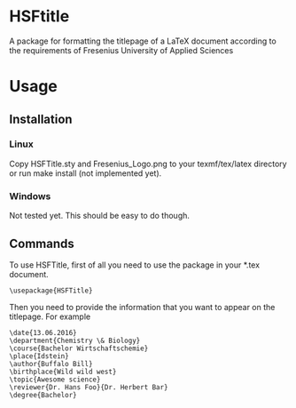 # HSFtitle
A package for formatting the titlepage of a LaTeX document according to the requirements of Fresenius University of Applied Sciences


# Usage
## Installation
### Linux
Copy HSFTitle.sty and Fresenius_Logo.png to your texmf/tex/latex directory or run make install (not implemented yet).

### Windows
Not tested yet. This should be easy to do though.
## Commands
To use HSFTitle, first of all you need to use the package in your *.tex document.

	\usepackage{HSFTitle}
	

Then you need to provide the information that you want to appear on the titlepage. For example
	
	\date{13.06.2016}
	\department{Chemistry \& Biology}
	\course{Bachelor Wirtschaftschemie}
	\place{Idstein}
	\author{Buffalo Bill}
	\birthplace{Wild wild west}
	\topic{Awesome science}
	\reviewer{Dr. Hans Foo}{Dr. Herbert Bar}
	\degree{Bachelor}


